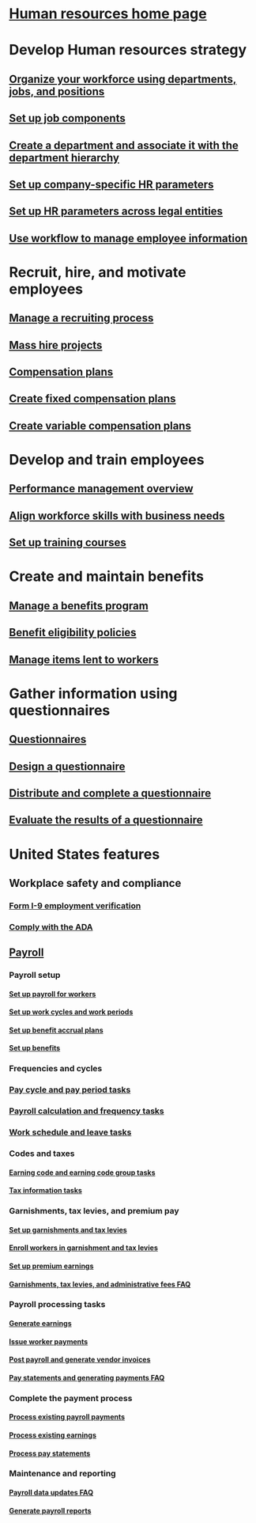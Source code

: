 # [Human resources home page](index.md)
# Develop Human resources strategy
## [Organize your workforce using departments, jobs, and positions](departments-jobs-positions.md)
## [Set up job components](create-job.md)
## [Create a department and associate it with the department hierarchy](create-department-add-department-hierarchy.md)
## [Set up company-specific HR parameters](set-up-company-specific-hr-parameters.md)
## [Set up HR parameters across legal entities](set-up-hr-parameters-across-legal-entities.md)
## [Use workflow to manage employee information](workflow-manage-employee-information.md)
# Recruit, hire, and motivate employees
## [Manage a recruiting process](manage-recruiting-process.md)
## [Mass hire projects](mass-hire-projects.md)
## [Compensation plans](compensation-plans.md)
## [Create fixed compensation plans](create-fixed-compensation-plans.md)
## [Create variable compensation plans](create-variable-compensation-plans.md)
# Develop and train employees
## [Performance management overview](performance-management-overview.md)
## [Align workforce skills with business needs](skills.md)
## [Set up training courses](courses.md)
# Create and maintain benefits
## [Manage a benefits program](manage-benefit-program.md)
## [Benefit eligibility policies](benefit-eligibility-policies.md)
## [Manage items lent to workers](loan-items.md)
# Gather information using questionnaires
## [Questionnaires](questionnaires.md)
## [Design a questionnaire](design-questionnaires.md)
## [Distribute and complete a questionnaire](distribute-questionnaires.md)
## [Evaluate the results of a questionnaire](evaluate-questionnaire-results.md)
# United States features
## Workplace safety and compliance
### [Form I-9 employment verification](noam-usa-form-i-9-verification.md)
### [Comply with the ADA](noam-usa-comply-ada.md)
## [Payroll](noam-usa-payroll.md)
### Payroll setup
#### [Set up payroll for workers](noam-usa-worker-position-payroll-tasks.md)
#### [Set up work cycles and work periods](noam-usa-work-cycle-work-period-tasks.md)
#### [Set up benefit accrual plans ](noam-usa-benefit-accrual-plan-tasks.md)
#### [Set up benefits](noam-usa-benefit-set-up-tasks.md)
### Frequencies and cycles
### [Pay cycle and pay period tasks](noam-usa-pay-cycle-pay-period-tasks-sample.md)
### [Payroll calculation and frequency tasks](noam-usa-payroll-calculation-frequencies-tasks.md)
### [Work schedule and leave tasks](noam-usa-work-schedule-leave-tasks.md)
### Codes and taxes
#### [Earning code and earning code group tasks](noam-usa-earning-code-group-tasks.md)
#### [Tax information tasks](noam-usa-tax-information-tasks.md)
### Garnishments, tax levies, and premium pay
#### [Set up garnishments and tax levies](noam-usa-garnishment-tax-levy-set-up-tasks.md)
#### [Enroll workers in garnishment and tax levies](noam-usa-garnishment-tax-levy-enrollment-tasks.md)
#### [Set up premium earnings ](noam-usa-premium-earning-setup-tasks.md)
#### [Garnishments, tax levies, and administrative fees FAQ](noam-usa-garnishment-tax-levy-administrative-fees.md)
### Payroll processing tasks
#### [Generate earnings](noam-usa-earnings-generation-process.md)
#### [Issue worker payments](noam-usa-issue-worker-payments.md)
#### [Post payroll and generate vendor invoices](noam-usa-post-payroll-generate-vendor-invoices.md)
#### [Pay statements and generating payments FAQ](noam-usa-pay-statements-payment-generation-process.md)
### Complete the payment process
#### [Process existing payroll payments](noam-usa-existing-payroll-payments.md)
#### [Process existing earnings](noam-usa-existing-earnings.md)
#### [Process pay statements](noam-usa-pay-statements.md)
### Maintenance and reporting
#### [Payroll data updates FAQ](noam-usa-payroll-data-updates.md)
#### [Generate payroll reports](noam-usa-generate-payroll-reports.md)
